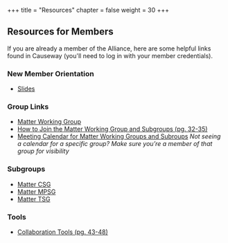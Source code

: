 +++
title = "Resources"
chapter = false
weight = 30
+++

## Resources for Members

If you are already a member of the Alliance, here are some helpful links found in Causeway (you'll
need to log in with your member credentials).

### New Member Orientation

- [Slides](https://groups.csa-iot.org/wg/members-all/document/30359)

### Group Links

- [Matter Working Group](https://groups.csa-iot.org/wg/matter-wg/dashboard)
- [How to Join the Matter Working Group and Subgroups (pg. 32-35)](https://groups.csa-iot.org/wg/members-all/document/folder/2817)
- [Meeting Calendar for Matter Working Groups and Subroups](https://groups.csa-iot.org/wg/matter-wg/calendar) _Not seeing a calendar for a specific group? Make sure you’re a member of that group for visibility_

### Subgroups

- [Matter CSG](https://groups.csa-iot.org/wg/matter-csg/dashboard)
- [Matter MPSG](https://groups.csa-iot.org/wg/matter-mpsg/workgroup)
- [Matter TSG](https://groups.csa-iot.org/wg/matter-tsg/dashboard)

### Tools

- [Collaboration Tools (pg. 43-48)](https://groups.csa-iot.org/wg/members-all/document/folder/2817)
